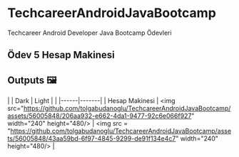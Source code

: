 # TechcareerAndroidJavaBootcamp
Techcareer Android Developer Java Bootcamp Ödevleri

## Ödev 5 Hesap Makinesi

## Outputs 🖼

|                    | Dark | Light |
|                    |------|-------|
| Hesap Makinesi | <img src="https://github.com/tolgabudanoglu/TechcareerAndroidJavaBootcamp/assets/56005848/206aa932-e662-4da1-9477-92c6e066f927" width="240" height="480/> | <img src = "https://github.com/tolgabudanoglu/TechcareerAndroidJavaBootcamp/assets/56005848/43aa59bd-6f97-4845-9299-de91f134e4c7" width="240" height="480/>  |







